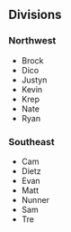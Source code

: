 ## Divisions

### Northwest
- Brock
- Dico
- Justyn
- Kevin
- Krep
- Nate
- Ryan

### Southeast
- Cam
- Dietz
- Evan
- Matt
- Nunner
- Sam
- Tre
